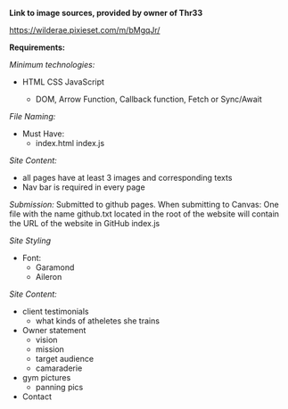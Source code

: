 **Link to image sources, provided by owner of Thr33**

https://wilderae.pixieset.com/m/bMgqJr/

**Requirements:**

_Minimum technologies:_

- HTML
  CSS
  JavaScript

  - DOM, Arrow Function, Callback function, Fetch or Sync/Await

_File Naming:_

- Must Have:
  - index.html
    index.js

_Site Content:_

- all pages have at least 3 images and corresponding texts
- Nav bar is required in every page

_Submission:_
Submitted to github pages.
When submitting to Canvas: One file with the name github.txt located in the root
of the website will contain the URL of the website in GitHub
index.js

_Site Styling_

- Font:
  - Garamond
  - Aileron

_Site Content:_

- client testimonials
  - what kinds of atheletes she trains
- Owner statement
  - vision
  - mission
  - target audience
  - camaraderie
- gym pictures
  - panning pics
- Contact
